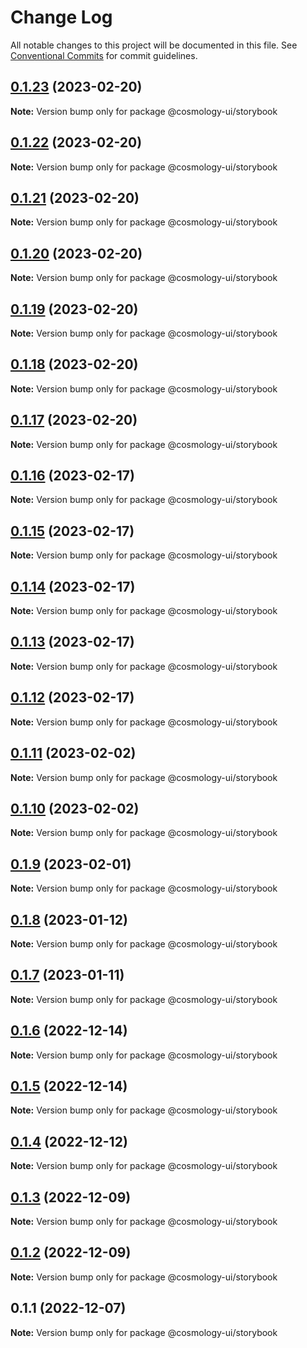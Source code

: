 # Change Log

All notable changes to this project will be documented in this file.
See [Conventional Commits](https://conventionalcommits.org) for commit guidelines.

## [0.1.23](https://github.com/cosmology-tech/cosmology-ui/compare/@cosmology-ui/storybook@0.1.22...@cosmology-ui/storybook@0.1.23) (2023-02-20)

**Note:** Version bump only for package @cosmology-ui/storybook





## [0.1.22](https://github.com/cosmology-tech/cosmology-ui/compare/@cosmology-ui/storybook@0.1.21...@cosmology-ui/storybook@0.1.22) (2023-02-20)

**Note:** Version bump only for package @cosmology-ui/storybook





## [0.1.21](https://github.com/cosmology-tech/cosmology-ui/compare/@cosmology-ui/storybook@0.1.20...@cosmology-ui/storybook@0.1.21) (2023-02-20)

**Note:** Version bump only for package @cosmology-ui/storybook





## [0.1.20](https://github.com/cosmology-tech/cosmology-ui/compare/@cosmology-ui/storybook@0.1.19...@cosmology-ui/storybook@0.1.20) (2023-02-20)

**Note:** Version bump only for package @cosmology-ui/storybook





## [0.1.19](https://github.com/cosmology-tech/cosmology-ui/compare/@cosmology-ui/storybook@0.1.18...@cosmology-ui/storybook@0.1.19) (2023-02-20)

**Note:** Version bump only for package @cosmology-ui/storybook





## [0.1.18](https://github.com/cosmology-tech/cosmology-ui/compare/@cosmology-ui/storybook@0.1.17...@cosmology-ui/storybook@0.1.18) (2023-02-20)

**Note:** Version bump only for package @cosmology-ui/storybook





## [0.1.17](https://github.com/cosmology-tech/cosmology-ui/compare/@cosmology-ui/storybook@0.1.16...@cosmology-ui/storybook@0.1.17) (2023-02-20)

**Note:** Version bump only for package @cosmology-ui/storybook





## [0.1.16](https://github.com/cosmology-tech/cosmology-ui/compare/@cosmology-ui/storybook@0.1.15...@cosmology-ui/storybook@0.1.16) (2023-02-17)

**Note:** Version bump only for package @cosmology-ui/storybook





## [0.1.15](https://github.com/cosmology-tech/cosmology-ui/compare/@cosmology-ui/storybook@0.1.14...@cosmology-ui/storybook@0.1.15) (2023-02-17)

**Note:** Version bump only for package @cosmology-ui/storybook





## [0.1.14](https://github.com/cosmology-tech/cosmology-ui/compare/@cosmology-ui/storybook@0.1.13...@cosmology-ui/storybook@0.1.14) (2023-02-17)

**Note:** Version bump only for package @cosmology-ui/storybook





## [0.1.13](https://github.com/cosmology-tech/cosmology-ui/compare/@cosmology-ui/storybook@0.1.12...@cosmology-ui/storybook@0.1.13) (2023-02-17)

**Note:** Version bump only for package @cosmology-ui/storybook





## [0.1.12](https://github.com/cosmology-tech/cosmology-ui/compare/@cosmology-ui/storybook@0.1.11...@cosmology-ui/storybook@0.1.12) (2023-02-17)

**Note:** Version bump only for package @cosmology-ui/storybook





## [0.1.11](https://github.com/cosmology-tech/cosmology-ui/compare/@cosmology-ui/storybook@0.1.10...@cosmology-ui/storybook@0.1.11) (2023-02-02)

**Note:** Version bump only for package @cosmology-ui/storybook





## [0.1.10](https://github.com/cosmology-tech/cosmology-ui/compare/@cosmology-ui/storybook@0.1.9...@cosmology-ui/storybook@0.1.10) (2023-02-02)

**Note:** Version bump only for package @cosmology-ui/storybook





## [0.1.9](https://github.com/cosmology-tech/cosmology-ui/compare/@cosmology-ui/storybook@0.1.8...@cosmology-ui/storybook@0.1.9) (2023-02-01)

**Note:** Version bump only for package @cosmology-ui/storybook





## [0.1.8](https://github.com/cosmology-tech/cosmology-ui/compare/@cosmology-ui/storybook@0.1.7...@cosmology-ui/storybook@0.1.8) (2023-01-12)

**Note:** Version bump only for package @cosmology-ui/storybook





## [0.1.7](https://github.com/cosmology-tech/cosmology-ui/compare/@cosmology-ui/storybook@0.1.6...@cosmology-ui/storybook@0.1.7) (2023-01-11)

**Note:** Version bump only for package @cosmology-ui/storybook





## [0.1.6](https://github.com/cosmology-tech/cosmology-ui/compare/@cosmology-ui/storybook@0.1.5...@cosmology-ui/storybook@0.1.6) (2022-12-14)

**Note:** Version bump only for package @cosmology-ui/storybook





## [0.1.5](https://github.com/cosmology-tech/cosmology-ui/compare/@cosmology-ui/storybook@0.1.4...@cosmology-ui/storybook@0.1.5) (2022-12-14)

**Note:** Version bump only for package @cosmology-ui/storybook





## [0.1.4](https://github.com/cosmology-tech/cosmology-ui/compare/@cosmology-ui/storybook@0.1.3...@cosmology-ui/storybook@0.1.4) (2022-12-12)

**Note:** Version bump only for package @cosmology-ui/storybook





## [0.1.3](https://github.com/cosmology-tech/cosmology-ui/compare/@cosmology-ui/storybook@0.1.2...@cosmology-ui/storybook@0.1.3) (2022-12-09)

**Note:** Version bump only for package @cosmology-ui/storybook





## [0.1.2](https://github.com/cosmology-tech/cosmology-ui/compare/@cosmology-ui/storybook@0.1.1...@cosmology-ui/storybook@0.1.2) (2022-12-09)

**Note:** Version bump only for package @cosmology-ui/storybook





## 0.1.1 (2022-12-07)

**Note:** Version bump only for package @cosmology-ui/storybook
